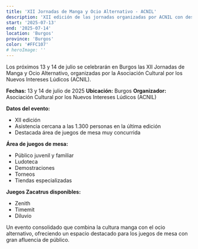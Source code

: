 ```yaml
---
title: 'XII Jornadas de Manga y Ocio Alternativo - ACNIL'
description: 'XII edición de las jornadas organizadas por ACNIL con destacada área de juegos de mesa.'
start: '2025-07-13'
end: '2025-07-14'
location: 'Burgos'
province: 'Burgos'
color: '#FFC107'
# heroImage: ''
---
```


Los próximos 13 y 14 de julio se celebrarán en Burgos las XII Jornadas de Manga y Ocio Alternativo, organizadas por la Asociación Cultural por los Nuevos Intereses Lúdicos (ACNIL).

**Fechas:** 13 y 14 de julio de 2025
**Ubicación:** Burgos
**Organizador:** Asociación Cultural por los Nuevos Intereses Lúdicos (ACNIL)

**Datos del evento:**
- XII edición
- Asistencia cercana a las 1.300 personas en la última edición
- Destacada área de juegos de mesa muy concurrida

**Área de juegos de mesa:**
- Público juvenil y familiar
- Ludoteca
- Demostraciones
- Torneos
- Tiendas especializadas

**Juegos Zacatrus disponibles:**
- Zenith
- Timemit
- Diluvio

Un evento consolidado que combina la cultura manga con el ocio alternativo, ofreciendo un espacio destacado para los juegos de mesa con gran afluencia de público.

